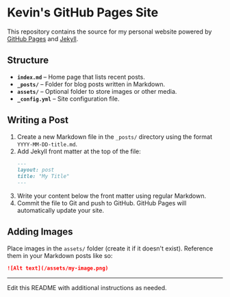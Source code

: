 # Kevin's GitHub Pages Site

This repository contains the source for my personal website powered by [GitHub Pages](https://pages.github.com/) and [Jekyll](https://jekyllrb.com/).

## Structure

- **`index.md`** – Home page that lists recent posts.
- **`_posts/`** – Folder for blog posts written in Markdown.
- **`assets/`** – Optional folder to store images or other media.
- **`_config.yml`** – Site configuration file.

## Writing a Post

1. Create a new Markdown file in the `_posts/` directory using the format `YYYY-MM-DD-title.md`.
2. Add Jekyll front matter at the top of the file:
   ```markdown
   ---
   layout: post
   title: "My Title"
   ---
   ```
3. Write your content below the front matter using regular Markdown.
4. Commit the file to Git and push to GitHub. GitHub Pages will automatically update your site.

## Adding Images

Place images in the `assets/` folder (create it if it doesn't exist). Reference them in your Markdown posts like so:

```markdown
![Alt text](/assets/my-image.png)
```

---

Edit this README with additional instructions as needed.
